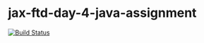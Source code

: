 jax-ftd-day-4-java-assignment
===

[![Build Status](https://travis-ci.org/mvaidya1/jax-ftd-day-4-java-assignment.svg?branch=mvaidya1)](https://travis-ci.org/mvaidya1/jax-ftd-day-4-java-assignment)
